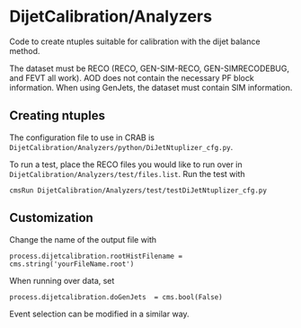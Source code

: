 DijetCalibration/Analyzers
==========================

Code to create ntuples suitable for calibration with the dijet balance method.

The dataset must be RECO (RECO, GEN-SIM-RECO, GEN-SIMRECODEBUG, and FEVT all work). AOD does not contain the necessary PF block information. When using GenJets, the dataset must contain SIM information.

Creating ntuples
----------------

The configuration file to use in CRAB is `DijetCalibration/Analyzers/python/DiJetNtuplizer_cfg.py`.

To run a test, place the RECO files you would like to run over in `DijetCalibration/Analyzers/test/files.list`. Run the test with

```
cmsRun DijetCalibration/Analyzers/test/testDiJetNtuplizer_cfg.py
```

Customization
-------------

Change the name of the output file with

```process.dijetcalibration.rootHistFilename = cms.string('yourFileName.root')```

When running over data, set

```
process.dijetcalibration.doGenJets  = cms.bool(False)
```

Event selection can be modified in a similar way.